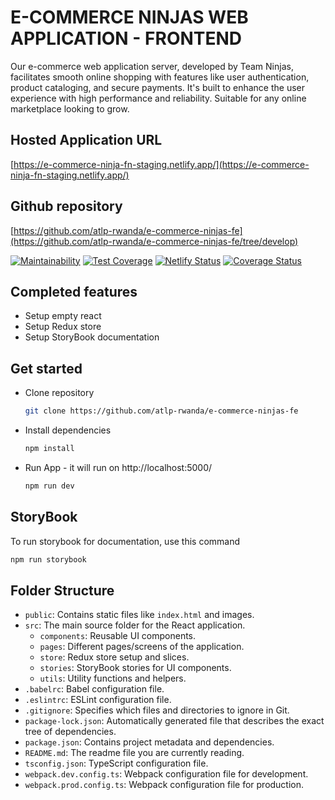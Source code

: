 # E-COMMERCE NINJAS WEB APPLICATION - FRONTEND

Our e-commerce web application server, developed by Team Ninjas, facilitates smooth online shopping with features like user authentication, product cataloging, and secure payments. It's built to enhance the user experience with high performance and reliability. Suitable for any online marketplace looking to grow.


## Hosted Application URL

[https://e-commerce-ninja-fn-staging.netlify.app/](https://e-commerce-ninja-fn-staging.netlify.app/)

## Github repository

[https://github.com/atlp-rwanda/e-commerce-ninjas-fe](https://github.com/atlp-rwanda/e-commerce-ninjas-fe/tree/develop)


[![Maintainability](https://api.codeclimate.com/v1/badges/a7dce016f123cdcc9042/maintainability)](https://codeclimate.com/github/atlp-rwanda/e-commerce-ninjas-fe/maintainability)
[![Test Coverage](https://api.codeclimate.com/v1/badges/a7dce016f123cdcc9042/test_coverage)](https://codeclimate.com/github/atlp-rwanda/e-commerce-ninjas-fe/test_coverage)
[![Netlify Status](https://api.netlify.com/api/v1/badges/a3ed5a75-a862-4f3b-ba21-8369180cf3e6/deploy-status)](https://app.netlify.com/sites/e-commerce-ninja-fn-staging/deploys)
[![Coverage Status](https://coveralls.io/repos/github/atlp-rwanda/e-commerce-ninjas-fe/badge.svg)](https://coveralls.io/github/atlp-rwanda/e-commerce-ninjas-fe)

## Completed features
- Setup empty react
- Setup Redux store
- Setup StoryBook documentation

## Get started
- Clone repository
  ```bash
  git clone https://github.com/atlp-rwanda/e-commerce-ninjas-fe
  ```
- Install dependencies
  ```bash
  npm install
  ```
- Run App - it will run on http://localhost:5000/
  ```bash
  npm run dev
  ```
     
## StoryBook

To run storybook for documentation, use this command

```sh 
npm run storybook 
```

## Folder Structure

- `public`: Contains static files like `index.html` and images.
- `src`: The main source folder for the React application.
  - `components`: Reusable UI components.
  - `pages`: Different pages/screens of the application.
  - `store`: Redux store setup and slices.
  - `stories`: StoryBook stories for UI components.
  - `utils`: Utility functions and helpers.
- `.babelrc`: Babel configuration file.
- `.eslintrc`: ESLint configuration file.
- `.gitignore`: Specifies which files and directories to ignore in Git.
- `package-lock.json`: Automatically generated file that describes the exact tree of dependencies.
- `package.json`: Contains project metadata and dependencies.
- `README.md`: The readme file you are currently reading.
- `tsconfig.json`: TypeScript configuration file.
- `webpack.dev.config.ts`: Webpack configuration file for development.
- `webpack.prod.config.ts`: Webpack configuration file for production.